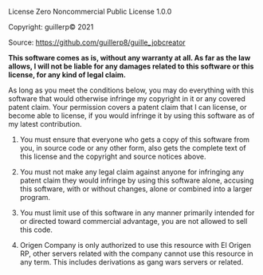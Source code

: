 License Zero Noncommercial Public License 1.0.0

Copyright: guillerp© 2021

Source: https://github.com/guillerp8/guille_jobcreator

**This software comes as is, without any warranty at all. As far
as the law allows, I will not be liable for any damages related
to this software or this license, for any kind of legal claim.**

As long as you meet the conditions below, you may do everything
with this software that would otherwise infringe my copyright in
it or any covered patent claim. Your permission covers a patent
claim that I can license, or become able to license, if you would
infringe it by using this software as of my latest contribution.

1. You must ensure that everyone who gets a copy of this software
   from you, in source code or any other form, also gets the
   complete text of this license and the copyright and source
   notices above.

2. You must not make any legal claim against anyone for
   infringing any patent claim they would infringe by using this
   software alone, accusing this software, with or without
   changes, alone or combined into a larger program.

3. You must limit use of this software in any manner primarily
   intended for or directed toward commercial advantage, you are 
   not allowed to sell this code.

4. Origen Company is only authorized to use this resource with El Origen RP,
   other servers related with the company cannot use this resource in any term.
   This includes derivations as gang wars servers or related.
